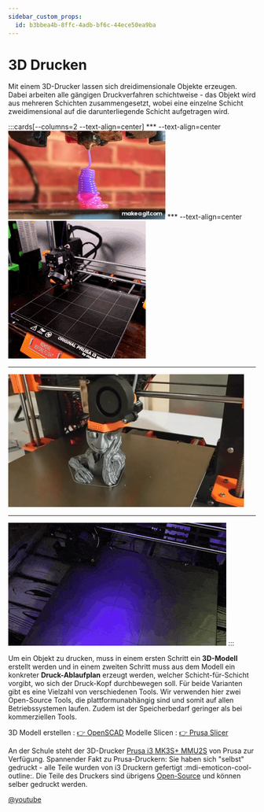 ```yaml
---
sidebar_custom_props:
  id: b3bbea4b-8ffc-4adb-bf6c-44ece50ea9ba
---
```

# 3D Drucken 


Mit einem 3D-Drucker lassen sich dreidimensionale Objekte erzeugen. Dabei arbeiten alle gängigen Druckverfahren schichtweise - das Objekt wird aus mehreren Schichten zusammengesetzt, wobei eine einzelne Schicht zweidimensional auf die darunterliegende Schicht aufgetragen wird.

:::cards[--columns=2 --text-align=center]
*** --text-align=center
![--width=996px](images/prusa-timelapse-01.gif)
*** --text-align=center
![](images/prusa-timelapse-02.gif)
***
![--width=996px](images/prusa-timelapse-03.gif)
***
![--width=996px](images/prusa-timelapse-04.gif)
:::

Um ein Objekt zu drucken, muss in einem ersten Schritt ein **3D-Modell** erstellt werden und in einem zweiten Schritt muss aus dem Modell ein konkreter **Druck-Ablaufplan** erzeugt werden, welcher Schicht-für-Schicht vorgibt, wo sich der Druck-Kopf durchbewegen soll. Für beide Varianten gibt es eine Vielzahl von verschiedenen Tools. Wir verwenden hier zwei Open-Source Tools, die plattformunabhängig sind und somit auf allen Betriebssystemen laufen. Zudem ist der Speicherbedarf geringer als bei kommerziellen Tools.

3D Modell erstellen
: [👉 OpenSCAD](https://www.openscad.org/)
Modelle Slicen
: [👉 Prusa Slicer](https://www.prusa3d.com/page/prusaslicer_424/)


An der Schule steht der 3D-Drucker [Prusa i3 MK3S+ MMU2S](https://www.prusa3d.com/de/kategorie/original-prusa-i3-mk3s/) von Prusa zur Verfügung. Spannender Fakt zu Prusa-Druckern: Sie haben sich "selbst" gedruckt - alle Teile wurden von i3 Druckern gefertigt :mdi-emoticon-cool-outline:. Die Teile des Druckers sind übrigens [Open-Source](https://github.com/prusa3d/Original-Prusa-i3) und können selber gedruckt werden.

[@youtube](https://www.youtube.com/embed/gdnRkE1dRTI)